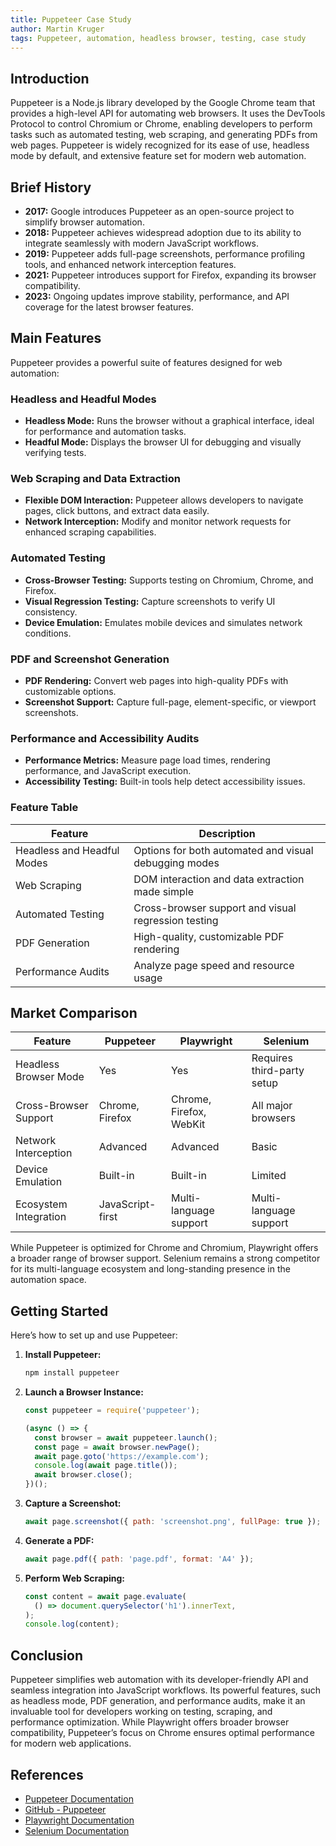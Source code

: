 ```yaml
---
title: Puppeteer Case Study
author: Martin Kruger
tags: Puppeteer, automation, headless browser, testing, case study
---
```


## Introduction

Puppeteer is a Node.js library developed by the Google Chrome team that provides a high-level API for automating web browsers. It uses the DevTools Protocol to control Chromium or Chrome, enabling developers to perform tasks such as automated testing, web scraping, and generating PDFs from web pages. Puppeteer is widely recognized for its ease of use, headless mode by default, and extensive feature set for modern web automation.

## Brief History

- **2017:** Google introduces Puppeteer as an open-source project to simplify browser automation.
- **2018:** Puppeteer achieves widespread adoption due to its ability to integrate seamlessly with modern JavaScript workflows.
- **2019:** Puppeteer adds full-page screenshots, performance profiling tools, and enhanced network interception features.
- **2021:** Puppeteer introduces support for Firefox, expanding its browser compatibility.
- **2023:** Ongoing updates improve stability, performance, and API coverage for the latest browser features.

## Main Features

Puppeteer provides a powerful suite of features designed for web automation:

### Headless and Headful Modes

- **Headless Mode:** Runs the browser without a graphical interface, ideal for performance and automation tasks.
- **Headful Mode:** Displays the browser UI for debugging and visually verifying tests.

### Web Scraping and Data Extraction

- **Flexible DOM Interaction:** Puppeteer allows developers to navigate pages, click buttons, and extract data easily.
- **Network Interception:** Modify and monitor network requests for enhanced scraping capabilities.

### Automated Testing

- **Cross-Browser Testing:** Supports testing on Chromium, Chrome, and Firefox.
- **Visual Regression Testing:** Capture screenshots to verify UI consistency.
- **Device Emulation:** Emulates mobile devices and simulates network conditions.

### PDF and Screenshot Generation

- **PDF Rendering:** Convert web pages into high-quality PDFs with customizable options.
- **Screenshot Support:** Capture full-page, element-specific, or viewport screenshots.

### Performance and Accessibility Audits

- **Performance Metrics:** Measure page load times, rendering performance, and JavaScript execution.
- **Accessibility Testing:** Built-in tools help detect accessibility issues.

### Feature Table

| Feature                    | Description                                           |
| -------------------------- | ----------------------------------------------------- |
| Headless and Headful Modes | Options for both automated and visual debugging modes |
| Web Scraping               | DOM interaction and data extraction made simple       |
| Automated Testing          | Cross-browser support and visual regression testing   |
| PDF Generation             | High-quality, customizable PDF rendering              |
| Performance Audits         | Analyze page speed and resource usage                 |

## Market Comparison

| Feature               | Puppeteer        | Playwright              | Selenium                   |
| --------------------- | ---------------- | ----------------------- | -------------------------- |
| Headless Browser Mode | Yes              | Yes                     | Requires third-party setup |
| Cross-Browser Support | Chrome, Firefox  | Chrome, Firefox, WebKit | All major browsers         |
| Network Interception  | Advanced         | Advanced                | Basic                      |
| Device Emulation      | Built-in         | Built-in                | Limited                    |
| Ecosystem Integration | JavaScript-first | Multi-language support  | Multi-language support     |

While Puppeteer is optimized for Chrome and Chromium, Playwright offers a broader range of browser support. Selenium remains a strong competitor for its multi-language ecosystem and long-standing presence in the automation space.

## Getting Started

Here’s how to set up and use Puppeteer:

1. **Install Puppeteer:**

   ```bash
   npm install puppeteer
   ```

2. **Launch a Browser Instance:**

   ```javascript
   const puppeteer = require('puppeteer');

   (async () => {
     const browser = await puppeteer.launch();
     const page = await browser.newPage();
     await page.goto('https://example.com');
     console.log(await page.title());
     await browser.close();
   })();
   ```

3. **Capture a Screenshot:**

   ```javascript
   await page.screenshot({ path: 'screenshot.png', fullPage: true });
   ```

4. **Generate a PDF:**

   ```javascript
   await page.pdf({ path: 'page.pdf', format: 'A4' });
   ```

5. **Perform Web Scraping:**
   ```javascript
   const content = await page.evaluate(
     () => document.querySelector('h1').innerText,
   );
   console.log(content);
   ```

## Conclusion

Puppeteer simplifies web automation with its developer-friendly API and seamless integration into JavaScript workflows. Its powerful features, such as headless mode, PDF generation, and performance audits, make it an invaluable tool for developers working on testing, scraping, and performance optimization. While Playwright offers broader browser compatibility, Puppeteer’s focus on Chrome ensures optimal performance for modern web applications.

## References

- [Puppeteer Documentation](https://pptr.dev/)
- [GitHub - Puppeteer](https://github.com/puppeteer/puppeteer)
- [Playwright Documentation](https://playwright.dev/)
- [Selenium Documentation](https://www.selenium.dev/)
